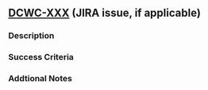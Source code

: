 ## [DCWC-XXX](https://jira-dev.bdm-dev.dts-stn.com/browse/DCWC-XXX) (JIRA issue, if applicable)

### Description

### Success Criteria

### Addtional Notes
